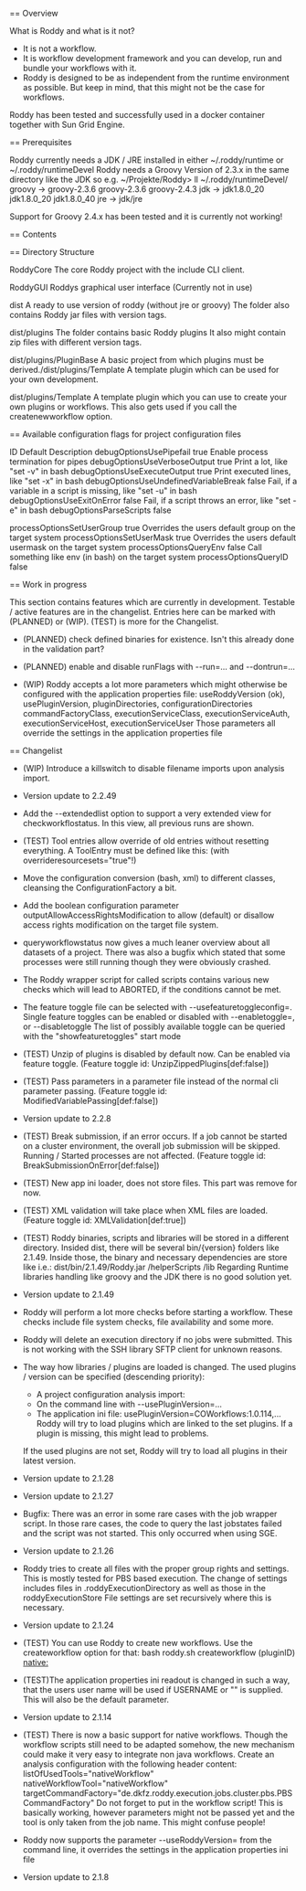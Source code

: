 == Overview

What is Roddy and what is it not?
- It is not a workflow.
- It is workflow development framework and you can develop, run and bundle your workflows with it.
- Roddy is designed to be as independent from the runtime environment as possible. But keep in mind, that
  this might not be the case for workflows.

Roddy has been tested and successfully used in a docker container together with Sun Grid Engine.

== Prerequisites

Roddy currently needs a JDK / JRE installed in either ~/.roddy/runtime or ~/.roddy/runtimeDevel
Roddy needs a Groovy Version of 2.3.x in the same directory like the JDK so e.g.
~/Projekte/Roddy> ll ~/.roddy/runtimeDevel/
 groovy -> groovy-2.3.6
 groovy-2.3.6
 groovy-2.4.3
 jdk -> jdk1.8.0_20
 jdk1.8.0_20
 jdk1.8.0_40
 jre -> jdk/jre

Support for Groovy 2.4.x has been tested and it is currently not working!

== Contents



== Directory Structure

RoddyCore   The core Roddy project with the include CLI client.

RoddyGUI    Roddys graphical user interface (Currently not in use)

dist 	    A ready to use version of roddy (without jre or groovy)
            The folder also contains Roddy jar files with version tags.

dist/plugins
            The folder contains basic Roddy plugins
            It also might contain zip files with different version tags.

dist/plugins/PluginBase
	        A basic project from which plugins must be derived./dist/plugins/Template
	        A template plugin which can be used for your own development.

dist/plugins/Template
	        A template plugin which you can use to create your own plugins or workflows.
	        This also gets used if you call the createnewworkflow option.

== Available configuration flags for project configuration files

ID                                      Default Description
debugOptionsUsePipefail                 true    Enable process termination for pipes
debugOptionsUseVerboseOutput            true    Print a lot, like "set -v" in bash
debugOptionsUseExecuteOutput            true    Print executed lines, like "set -x" in bash
debugOptionsUseUndefinedVariableBreak   false   Fail, if a variable in a script is missing, like "set -u" in bash
debugOptionsUseExitOnError              false   Fail, if a script throws an error, like "set -e" in bash
debugOptionsParseScripts                false

processOptionsSetUserGroup              true    Overrides the users default group on the target system
processOptionsSetUserMask               true    Overrides the users default usermask on the target system
processOptionsQueryEnv                  false   Call something like env (in bash) on the target system
processOptionsQueryID                   false

== Work in progress

This section contains features which are currently in development. Testable / active features
are in the changelist.
Entries here can be marked with (PLANNED) or (WIP). (TEST) is more for the Changelist.

- (PLANNED) check defined binaries for existence. Isn't this already done in the validation part?

- (PLANNED) enable and disable runFlags with --run=... and --dontrun=...

- (WIP) Roddy accepts a lot more parameters which might otherwise be configured with the
  application properties file:
    useRoddyVersion (ok), usePluginVersion,
    pluginDirectories, configurationDirectories
    commandFactoryClass,
    executionServiceClass, executionServiceAuth, executionServiceHost, executionServiceUser
  Those parameters all override the settings in the application properties file

== Changelist

- (WIP) Introduce a killswitch to disable filename imports upon analysis import.

* Version update to 2.2.49

- Add the --extendedlist option to support a very extended view for checkworkflostatus.
  In this view, all previous runs are shown.

- (TEST) Tool entries allow override of old entries without resetting everything.
  A ToolEntry must be defined like this: (with overrideresourcesets="true"!)
          <tool name='fastqc' value='checkFastQC.sh' basepath='qcPipeline' overrideresourcesets="true">
              <resourcesets>
                  <rset size="l" nodes="1" walltime="1000"/>
              </resourcesets>
          </tool>

- Move the configuration conversion (bash, xml) to different classes, cleansing the ConfigurationFactory a bit.

- Add the boolean configuration parameter outputAllowAccessRightsModification to allow (default) or disallow access rights modification
  on the target file system.

- queryworkflowstatus now gives a much leaner overview about all datasets of a project.
  There was also a bugfix which stated that some processes were still running though they were obviously crashed.

- The Roddy wrapper script for called scripts contains various new checks which will lead to ABORTED, if the conditions cannot be met.

- The feature toggle file can be selected with --usefeaturetoggleconfig=<file>.
  Single feature toggles can be enabled or disabled with --enabletoggle=<toggle>,<toggle> or --disabletoggle
  The list of possibly available toggle can be queried with the "showfeaturetoggles" start mode

- (TEST) Unzip of plugins is disabled by default now. Can be enabled via feature toggle. (Feature toggle id: UnzipZippedPlugins[def:false])

- (TEST) Pass parameters in a parameter file instead of the normal cli parameter passing. (Feature toggle id: ModifiedVariablePassing[def:false])

* Version update to 2.2.8

- (TEST) Break submission, if an error occurs. If a job cannot be started on a cluster environment, the overall
  job submission will be skipped. Running / Started processes are not affected. (Feature toggle id: BreakSubmissionOnError[def:false])

- (TEST) New app ini loader, does not store files. This part was remove for now.

- (TEST) XML validation will take place when XML files are loaded. (Feature toggle id: XMLValidation[def:true])

- (TEST) Roddy binaries, scripts and libraries will be stored in a different directory.
  Insided dist, there will be several bin/{version} folders like 2.1.49. Inside those, the binary and necessary
  dependencies are store like i.e.:
        dist/bin/2.1.49/Roddy.jar
                       /helperScripts
                       /lib
  Regarding Runtime libraries handling like groovy and the JDK there is no good solution yet.

* Version update to 2.1.49

- Roddy will perform a lot more checks before starting a workflow. These checks include file system
  checks, file availability and some more. 

- Roddy will delete an execution directory if no jobs were submitted. This is not working
  with the SSH library SFTP client for unknown reasons.

- The way how libraries / plugins are loaded is changed. The used plugins / version can
  be specified (descending priority):
  - A project configuration analysis import:
    <analysis id='snvCalling' configuration='snvCallingAnalysis' useplugin="COWorkflows:1.0.114,..."/>
  - On the command line with --usePluginVersion=...
  - The application ini file: usePluginVersion=COWorkflows:1.0.114,...
  Roddy will try to load plugins which are linked to the set plugins. If a plugin is missing, this
  might lead to problems.

  If the used plugins are not set, Roddy will try to load all plugins in
  their latest version.

* Version update to 2.1.28

* Version update to 2.1.27

- Bugfix: There was an error in some rare cases with the job wrapper script. In those rare
  cases, the code to query the last jobstates failed and the script was not started. This only
  occurred when using SGE. 

* Version update to 2.1.26

- Roddy tries to create all files with the proper group rights and settings. This
  is mostly tested for PBS based execution. The change of settings includes files in
  .roddyExecutionDirectory as well as those in the roddyExecutionStore
  File settings are set recursively where this is necessary.

* Version update to 2.1.24

- (TEST) You can use Roddy to create new workflows. Use the createworkflow option for that:
  bash roddy.sh createworkflow (pluginID) [native:](workflowID)

- (TEST)The application properties ini readout is changed in such a way, that the users user
  name will be used if USERNAME or "" is supplied. This will also be the default parameter.

* Version update to 2.1.14

- (TEST) There is now a basic support for native workflows. Though the workflow scripts still
  need to be adapted somehow, the new mechanism could make it very easy to integrate
  non java workflows.
  Create an analysis configuration with the following header content:
    listOfUsedTools="nativeWorkflow"
    nativeWorkflowTool="nativeWorkflow"
    targetCommandFactory="de.dkfz.roddy.execution.jobs.cluster.pbs.PBSCommandFactory"
  Do not forget to put in the workflow script!
  This is basically working, however parameters might not be passed yet and the tool is only taken
  from the job name. This might confuse people!

- Roddy now supports the parameter --useRoddyVersion= from the command line, it overrides
  the settings in the application properties ini file

* Version update to 2.1.8
